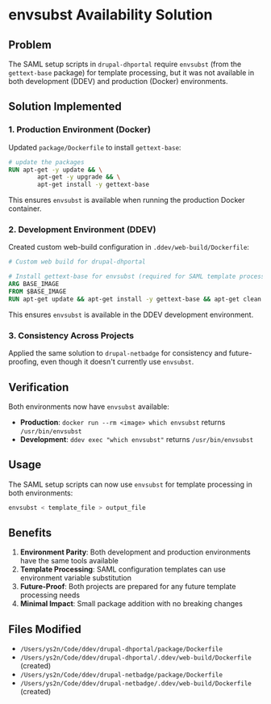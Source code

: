 # envsubst Availability Solution

## Problem
The SAML setup scripts in `drupal-dhportal` require `envsubst` (from the `gettext-base` package) for template processing, but it was not available in both development (DDEV) and production (Docker) environments.

## Solution Implemented

### 1. Production Environment (Docker)
Updated `package/Dockerfile` to install `gettext-base`:

```dockerfile
# update the packages
RUN apt-get -y update && \
        apt-get -y upgrade && \
        apt-get install -y gettext-base
```

This ensures `envsubst` is available when running the production Docker container.

### 2. Development Environment (DDEV)
Created custom web-build configuration in `.ddev/web-build/Dockerfile`:

```dockerfile
# Custom web build for drupal-dhportal

# Install gettext-base for envsubst (required for SAML template processing)
ARG BASE_IMAGE
FROM $BASE_IMAGE
RUN apt-get update && apt-get install -y gettext-base && apt-get clean && rm -rf /var/lib/apt/lists/*
```

This ensures `envsubst` is available in the DDEV development environment.

### 3. Consistency Across Projects
Applied the same solution to `drupal-netbadge` for consistency and future-proofing, even though it doesn't currently use `envsubst`.

## Verification
Both environments now have `envsubst` available:

- **Production**: `docker run --rm <image> which envsubst` returns `/usr/bin/envsubst`
- **Development**: `ddev exec "which envsubst"` returns `/usr/bin/envsubst`

## Usage
The SAML setup scripts can now use `envsubst` for template processing in both environments:

```bash
envsubst < template_file > output_file
```

## Benefits
1. **Environment Parity**: Both development and production environments have the same tools available
2. **Template Processing**: SAML configuration templates can use environment variable substitution
3. **Future-Proof**: Both projects are prepared for any future template processing needs
4. **Minimal Impact**: Small package addition with no breaking changes

## Files Modified
- `/Users/ys2n/Code/ddev/drupal-dhportal/package/Dockerfile`
- `/Users/ys2n/Code/ddev/drupal-dhportal/.ddev/web-build/Dockerfile` (created)
- `/Users/ys2n/Code/ddev/drupal-netbadge/package/Dockerfile`
- `/Users/ys2n/Code/ddev/drupal-netbadge/.ddev/web-build/Dockerfile` (created)
